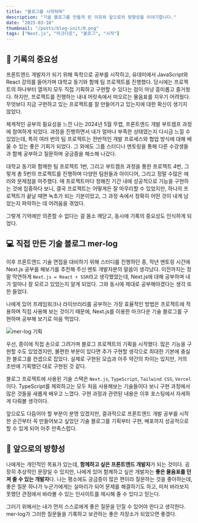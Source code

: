```yaml
---
title: "블로그를 시작하며"
description: "기술 블로그를 만들게 된 이유와 앞으로의 방향성을 이야기합니다."
date: "2025-03-10"
thumbnail: "/posts/blog-init/0.png"
tags: ["Next.js", "마크다운", "블로그", "시작"]
---
```


## 📝 기록의 중요성

프론트엔드 개발자가 되기 위해 독학으로 공부를 시작하고, 유데미에서 JavaScript와 React 강의를 들어가며 대학교 동기와 함께 팀 프로젝트를 진행했다. 당시에는 프로젝트의 하나부터 열까지 모두 직접 기획하고 구현할 수 있다는 점이 마냥 흥미롭고 즐거웠다. 하지만, 프로젝트를 진행하는 내내 머릿속에서 떠오르는 물음표를 지우기 어려웠다. 무엇보다 지금 구현하고 있는 프로젝트를 잘 만들어가고 있는지에 대한 확신이 생기지 않았다.

체계적인 공부의 필요성을 느낀 나는 2024년 5월 무렵, 프론트엔드 개발 부트캠프 과정에 참여하게 되었다. 과정을 진행하면서 내가 얼마나 부족한 상태였는지 다시금 느낄 수 있었는데, 특히 여러 번의 팀 프로젝트는 전반적인 개발 프로세스와 협업 방식에 대해 배울 수 있는 좋은 기회가 되었다. 그 외에도 그룹 스터디나 멘토링을 통해 다른 수강생들과 함께 공부하고 질문하며 궁금증을 해소해 나갔다.

대학교 동기와 함께한 팀 프로젝트 1번, 그리고 부트캠프 과정을 통한 프로젝트 4번, 그렇게 총 5번의 프로젝트를 진행하며 다양한 팀원들과 아이디어, 그리고 정말 수많은 에러와 문제점을 마주했다. 매 프로젝트마다 정해진 기간 내에 성공적으로 기능을 구현하는 것에 집중하다 보니, 결국 프로젝트는 어떻게든 잘 마무리할 수 있었지만, 하나의 프로젝트가 끝날 때면 녹초가 되는 기분이었고, 그 과정 속에서 정확히 어떤 것이 내게 남았는지 파악하는 데 어려움을 겪었다.

그렇게 기억에만 의존할 수 없다는 걸 몸소 깨닫고, 동시에 기록의 중요성도 인식하게 되었다.

## 💻 직접 만든 기술 블로그 mer-log

이후 프론트엔드 기술 면접을 대비하기 위해 스터디를 진행하던 중, 작년 멘토링 시간에 Next.js 공부를 해보기를 추천해 주신 멘토 개발자분의 말씀이 생각났다. 이전까지는 정말 막연하게 `Next.js = React + SSR`라고 생각했었는데, Next.js에 대해 공부하며 내가 얼마나 잘 모르고 있었는지 알게 되었다. 그와 동시에 제대로 공부해야겠다는 생각 또한 들었다.

나에게 있어 프레임워크나 라이브러리를 공부하는 가장 효율적인 방법은 프로젝트에 적용하며 직접 사용해 보는 것이기 때문에, Next.js를 이용한 마크다운 기술 블로그를 구현하며 공부해 보기로 마음 먹었다.

![mer-log 기획](/posts/blog-init/1.png)

우선, 종이에 직접 손으로 그려가며 블로그 프로젝트의 기획을 시작했다. 많은 기능을 구현할 수도 있었겠지만, 불편한 부분이 있다면 추가 구현할 생각으로 최대한 기본에 충실한 블로그를 컨셉으로 잡았다. 실제로 구현된 모습과 아주 약간의 차이는 있지만, 거의 초반에 기획했던 대로 구현된 것 같다.

블로그 프로젝트에 사용된 기술 스택은 `Next.js`, `TypeScript`, `Tailwind CSS`, `Vercel`이다. TypeScript를 제외하고는 모두 처음 사용해보는 기술들이다 보니 구현 과정에서 많은 것들을 새롭게 배우고 느꼈다. 구현 과정과 관련된 내용은 이후 포스팅에서 자세하게 다뤄볼 생각이다.

앞으로도 다듬어야 할 부분이 분명 있겠지만, 결과적으로 프론트엔드 개발 공부를 시작한 순간부터 꼭 만들어보고 싶었던 기술 블로그를 기획부터 구현, 배포까지 성공적으로 할 수 있게 되어 아주 만족스럽다.

## 🧭 앞으로의 방향성

나에게는 개인적인 목표가 있는데, **함께하고 싶은 프론트엔드 개발자**가 되는 것이다. 굉장히 추상적인 문장일 수 있지만, 나에게 있어 함께하고 싶은 개발자는 **좋은 물음표를 던져 줄 수 있는 개발자**다. 나는 평소에도 궁금증이 많은 편이라 질문하는 것을 좋아하는데, 좋은 질문 하나가 누군가에게는 실마리가 되어 문제를 해결하기도 하고, 미처 바라보지 못했던 관점에서 바라볼 수 있는 인사이트를 제시해 줄 수 있다고 믿는다.

그러기 위해서는 내가 먼저 스스로에게 좋은 질문을 던질 수 있어야 한다고 생각한다. mer-log가 그러한 질문들을 기록하고 보관하는 좋은 저장소가 되었으면 좋겠다.